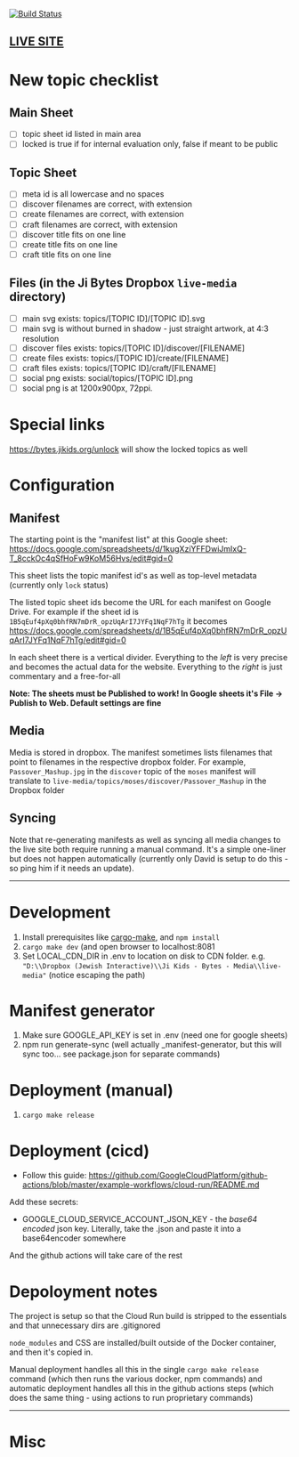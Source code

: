 [![Build Status](https://github.com/jewish-interactive/ji-kids-bytes/workflows/Test%2C%20Build%2C%20and%20Deploy/badge.svg)](https://github.com/jewish-interactive/ji-kids-bytes/actions)

## [LIVE SITE](https://bytes.jikids.org)

# New topic checklist

## Main Sheet

- [ ] topic sheet id listed in main area
- [ ] locked is true if for internal evaluation only, false if meant to be public

## Topic Sheet

- [ ] meta id is all lowercase and no spaces
- [ ] discover filenames are correct, with extension
- [ ] create filenames are correct, with extension
- [ ] craft filenames are correct, with extension
- [ ] discover title fits on one line
- [ ] create title fits on one line
- [ ] craft title fits on one line

## Files (in the Ji Bytes Dropbox `live-media` directory)

- [ ] main svg exists: topics/[TOPIC ID]/[TOPIC ID].svg
- [ ] main svg is without burned in shadow - just straight artwork, at 4:3 resolution
- [ ] discover files exists: topics/[TOPIC ID]/discover/[FILENAME]
- [ ] create files exists: topics/[TOPIC ID]/create/[FILENAME]
- [ ] craft files exists: topics/[TOPIC ID]/craft/[FILENAME]
- [ ] social png exists: social/topics/[TOPIC ID].png
- [ ] social png is at 1200x900px, 72ppi.

# Special links

https://bytes.jikids.org/unlock will show the locked topics as well 

# Configuration

## Manifest

The starting point is the "manifest list" at this Google sheet: https://docs.google.com/spreadsheets/d/1kugXziYFFDwiJmIxQ-T_8cckOc4qSfHoFw9KoM56Hvs/edit#gid=0

This sheet lists the topic manifest id's as well as top-level metadata (currently only `lock` status)

The listed topic sheet ids become the URL for each manifest on Google Drive. For example if the sheet id is `1B5qEuf4pXq0bhfRN7mDrR_opzUqArI7JYFq1NqF7hTg` it becomes https://docs.google.com/spreadsheets/d/1B5qEuf4pXq0bhfRN7mDrR_opzUqArI7JYFq1NqF7hTg/edit#gid=0

In each sheet there is a vertical divider. Everything to the *left* is very precise and becomes the actual data for the website. Everything to the *right* is just commentary and a free-for-all

**Note: The sheets must be Published to work! In Google sheets it's File -> Publish to Web. Default settings are fine**


## Media

Media is stored in dropbox. The manifest sometimes lists filenames that point to filenames in the respective dropbox folder. For example, `Passover_Mashup.jpg` in the `discover` topic of the `moses` manifest will translate to `live-media/topics/moses/discover/Passover_Mashup` in the Dropbox folder

## Syncing

Note that re-generating manifests as well as syncing all media changes to the live site both require running a manual command. It's a simple one-liner but does not happen automatically (currently only David is setup to do this - so ping him if it needs an update).

----

# Development

1. Install prerequisites like [cargo-make](https://github.com/sagiegurari/cargo-make), and `npm install`
2. `cargo make dev` (and open browser to localhost:8081
3. Set LOCAL_CDN_DIR in .env to location on disk to CDN folder. e.g. `"D:\\Dropbox (Jewish Interactive)\\Ji Kids - Bytes - Media\\live-media"` (notice escaping the path)

# Manifest generator

1. Make sure GOOGLE_API_KEY is set in .env (need one for google sheets)
2. npm run generate-sync (well actually _manifest-generator, but this will sync too... see package.json for separate commands)

# Deployment (manual) 

1. `cargo make release` 

# Deployment (cicd) 

* Follow this guide: https://github.com/GoogleCloudPlatform/github-actions/blob/master/example-workflows/cloud-run/README.md

Add these secrets:

* GOOGLE_CLOUD_SERVICE_ACCOUNT_JSON_KEY - the _base64 encoded_ json key. Literally, take the .json and paste it into a base64encoder somewhere


And the github actions will take care of the rest

# Depoloyment notes

The project is setup so that the Cloud Run build is stripped to the essentials and that unnecessary dirs are .gitignored

`node_modules` and CSS are installed/built outside of the Docker container, and then it's copied in.

Manual deployment handles all this in the single `cargo make release` command (which then runs the various docker, npm commands) and automatic deployment handles all this in the github actions steps (which does the same thing - using actions to run proprietary commands)

----

# Misc
